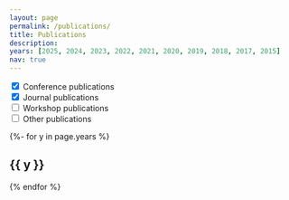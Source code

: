 ```yaml
---
layout: page
permalink: /publications/
title: Publications
description:
years: [2025, 2024, 2023, 2022, 2021, 2020, 2019, 2018, 2017, 2015]
nav: true
---
```

<!-- _pages/publications.md -->

<div class="publications">

<div class="toggle-container">
  <label class="switch">
    <input type="checkbox" id="conference-toggle" checked>
    <span class="slider"></span>
  </label>
  <span class="toggle-label">Conference publications</span>
</div>
<div class="toggle-container">
  <label class="switch">
    <input type="checkbox" id="journal-toggle" checked>
    <span class="slider"></span>
  </label>
  <span class="toggle-label">Journal publications</span>
</div>
<div class="toggle-container">
  <label class="switch">
    <input type="checkbox" id="workshop-toggle">
    <span class="slider"></span>
  </label>
  <span class="toggle-label">Workshop publications</span>
</div>
<div class="toggle-container">
  <label class="switch">
    <input type="checkbox" id="other-toggle">
    <span class="slider"></span>
  </label>
  <span class="toggle-label">Other publications</span>
</div>
<!--
<div class="toggle-container">
  <label class="switch">
    <input type="checkbox" id="superseded-toggle">
    <span class="slider"></span>
  </label>
  <span class="toggle-label">Superseded publications</span>
</div>
-->

{%- for y in page.years %}
  <h2 class="year">{{ y }}</h2>
  <div class="conference-on" style="display: none;">
    {% bibliography -f papers_conference -q @*[year={{ y }}]* %}
  </div>
    <div class="journal-on" style="display: none;">
    {% bibliography -f papers_journal -q @*[year={{ y }}]* %}
  </div>
  <div class="workshop-on" style="display: none;">
    {% bibliography -f papers_workshop -q @*[year={{ y }}]* %}
  </div>
  <div class="other-on" style="display: none;">
    {% bibliography -f papers_other -q @*[year={{ y }}]* %}
  </div>
  <!--
  <div class="superseded-on" style="display: none;">
    {% bibliography -f papers_superseded -q @*[year={{ y }}]* %}
  </div>
  -->
{% endfor %}

<script>
  function initializeToggle(toggleId, contentOnClass) {
    const toggle = document.getElementById(toggleId);
    const contentOnElements = document.querySelectorAll("." + contentOnClass);

    // Set initial display state based on the toggle's checked state
    contentOnElements.forEach(el => el.style.display = toggle.checked ? "block" : "none");

    // Add event listener to handle toggle change
    toggle.addEventListener("change", () => {
      contentOnElements.forEach(el => el.style.display = toggle.checked ? "block" : "none");
    });
  }

  function initializeAllToggles() {
    initializeToggle("conference-toggle", "conference-on");
    initializeToggle("journal-toggle", "journal-on");
    initializeToggle("workshop-toggle", "workshop-on");
    initializeToggle("other-toggle", "other-on");
    // initializeToggle("superseded-toggle", "superseded-on");
  }

  document.addEventListener("DOMContentLoaded", function () {
    initializeAllToggles()
  });

  window.addEventListener("pageshow", function () {
    initializeAllToggles()
  });
</script>

</div>
